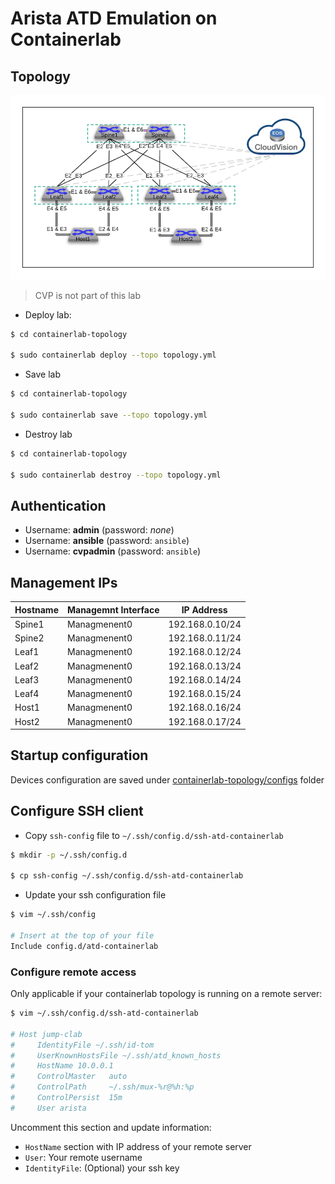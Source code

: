 # Arista ATD Emulation on Containerlab

## Topology

![](diagram.jpg)

> CVP is not part of this lab

- Deploy lab:

```bash
$ cd containerlab-topology

$ sudo containerlab deploy --topo topology.yml
```

- Save lab

```bash
$ cd containerlab-topology

$ sudo containerlab save --topo topology.yml
```

- Destroy lab

```bash
$ cd containerlab-topology

$ sudo containerlab destroy --topo topology.yml
```

## Authentication

- Username: __admin__ (password: _none_)
- Username: __ansible__ (password: `ansible`)
- Username: __cvpadmin__ (password: `ansible`)

## Management IPs

| Hostname | Managemnt Interface | IP Address      |
| -------- | ------------------- | --------------  |
| Spine1   | Managmenent0        | 192.168.0.10/24 |
| Spine2   | Managmenent0        | 192.168.0.11/24 |
| Leaf1    | Managmenent0        | 192.168.0.12/24 |
| Leaf2    | Managmenent0        | 192.168.0.13/24 |
| Leaf3    | Managmenent0        | 192.168.0.14/24 |
| Leaf4    | Managmenent0        | 192.168.0.15/24 |
| Host1    | Managmenent0        | 192.168.0.16/24 |
| Host2    | Managmenent0        | 192.168.0.17/24 |

## Startup configuration

Devices configuration are saved under [containerlab-topology/configs](containerlab-topology/configs) folder

## Configure SSH client

- Copy `ssh-config` file to `~/.ssh/config.d/ssh-atd-containerlab`

```bash
$ mkdir -p ~/.ssh/config.d

$ cp ssh-config ~/.ssh/config.d/ssh-atd-containerlab
```

- Update your ssh configuration file

```bash
$ vim ~/.ssh/config

# Insert at the top of your file
Include config.d/atd-containerlab
```

### Configure remote access

Only applicable if your containerlab topology is running on a remote server:

```bash
$ vim ~/.ssh/config.d/ssh-atd-containerlab

# Host jump-clab
#     IdentityFile ~/.ssh/id-tom
#     UserKnownHostsFile ~/.ssh/atd_known_hosts
#     HostName 10.0.0.1
#     ControlMaster   auto
#     ControlPath     ~/.ssh/mux-%r@%h:%p
#     ControlPersist  15m
#     User arista
```

Uncomment this section and update information:
- `HostName` section with IP address of your remote server
- `User`: Your remote username
- `IdentityFile`: (Optional) your ssh key
